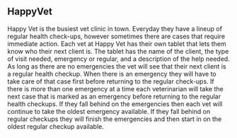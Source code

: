 ## 

## HappyVet

Happy Vet is the busiest vet clinic in town. Everyday they have a lineup of regular health check-ups, however sometimes there are cases that require immediate action. Each vet at Happy Vet has their own tablet that lets them know who their next client is. The tablet has the name of the client, the type of visit needed, emergency or regular, and a description of the help needed. As long as there are no emergencies the vet will see that their next client is a regular health checkup. When there is an emergency they will have to take care of that case first before returning to the regular check-ups. If there is more than one emergency at a time each veterinarian will take the next case that is marked as an emergency before returning to the regular health checkups. If they fall behind on the emergencies then each vet will continue to take the oldest emergency available. If they fall behind on regular checkups they will finish the emergencies and then start in on the oldest regular checkup available.
